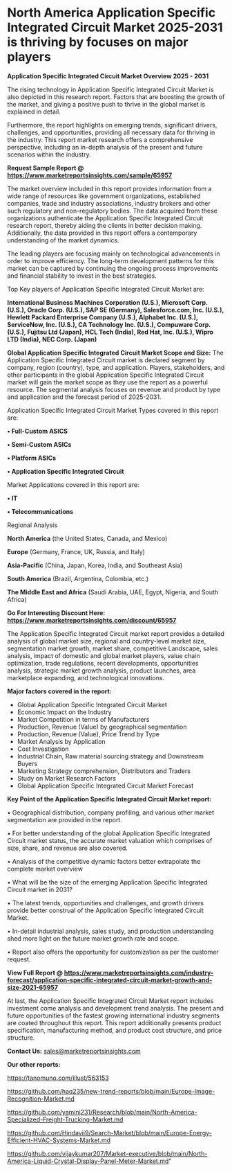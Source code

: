 # North America Application Specific Integrated Circuit Market 2025-2031 is thriving by focuses on major players

<Strong> Application Specific Integrated Circuit Market Overview 2025 - 2031</strong>

The rising technology in Application Specific Integrated Circuit Market is also depicted in this research report. Factors that are boosting the growth of the market, and giving a positive push to thrive in the global market is explained in detail.

Furthermore, the report highlights on emerging trends, significant drivers, challenges, and opportunities, providing all necessary data for thriving in the industry. This report market research offers a comprehensive perspective, including an in-depth analysis of the present and future scenarios within the industry.

<strong>Request Sample Report @ <a href=https://www.marketreportsinsights.com/sample/65957>https://www.marketreportsinsights.com/sample/65957</a></strong>

The market overview included in this report provides information from a wide range of resources like government organizations, established companies, trade and industry associations, industry brokers and other such regulatory and non-regulatory bodies. The data acquired from these organizations authenticate the Application Specific Integrated Circuit research report, thereby aiding the clients in better decision making. Additionally, the data provided in this report offers a contemporary understanding of the market dynamics.

The leading players are focusing mainly on technological advancements in order to improve efficiency. The long-term development patterns for this market can be captured by continuing the ongoing process improvements and financial stability to invest in the best strategies.

Top Key players of Application Specific Integrated Circuit Market are:

<strong>International Business Machines Corporation (U.S.), Microsoft Corp. (U.S.), Oracle Corp. (U.S.), SAP SE (Germany), Salesforce.com, Inc. (U.S.), Hewlett Packard Enterprise Company (U.S.), Alphabet Inc. (U.S.), ServiceNow, Inc. (U.S.), CA Technology Inc. (U.S.), Compuware Corp. (U.S.), Fujitsu Ltd (Japan), HCL Tech (India), Red Hat, Inc. (U.S.), Wipro LTD (India), NEC Corp. (Japan)</strong>

<strong><b>Global Application Specific Integrated Circuit Market Scope and Size:</b></strong>
The Application Specific Integrated Circuit market is declared segment by company, region (country), type, and application. Players, stakeholders, and other participants in the global Application Specific Integrated Circuit market will gain the market scope as they use the report as a powerful resource. The segmental analysis focuses on revenue and product by type and application and the forecast period of 2025-2031.

Application Specific Integrated Circuit Market Types covered in this report are:

<strong>• Full-Custom ASICS

• Semi-Custom ASICs

• Platform ASICs

• Application Specific Integrated Circuit</strong>

Market Applications covered in this report are:

<strong>• IT

• Telecommunications</strong> 

Regional Analysis

<strong>North America</strong> (the United States, Canada, and Mexico)

<strong>Europe</strong> (Germany, France, UK, Russia, and Italy)

<strong>Asia-Pacific</strong> (China, Japan, Korea, India, and Southeast Asia)

<strong>South America</strong> (Brazil, Argentina, Colombia, etc.)

<strong>The Middle East and Africa</strong> (Saudi Arabia, UAE, Egypt, Nigeria, and South Africa)

<strong>Go For Interesting Discount Here: <a href=https://www.marketreportsinsights.com/discount/65957>https://www.marketreportsinsights.com/discount/65957</a></strong>

The Application Specific Integrated Circuit market report provides a detailed analysis of global market size, regional and country-level market size, segmentation market growth, market share, competitive Landscape, sales analysis, impact of domestic and global market players, value chain optimization, trade regulations, recent developments, opportunities analysis, strategic market growth analysis, product launches, area marketplace expanding, and technological innovations.

<strong><b>Major factors covered in the report:</b></strong>
<ul>
  <li>Global Application Specific Integrated Circuit Market </li>
  <li>Economic Impact on the Industry</li>
  <li>Market Competition in terms of Manufacturers</li>
  <li>Production, Revenue (Value) by geographical segmentation</li>
  <li>Production, Revenue (Value), Price Trend by Type</li>
  <li>Market Analysis by Application</li>
  <li>Cost Investigation</li>
  <li>Industrial Chain, Raw material sourcing strategy and Downstream Buyers</li>
  <li>Marketing Strategy comprehension, Distributors and Traders</li>
  <li>Study on Market Research Factors</li>
  <li>Global Application Specific Integrated Circuit Market Forecast</li>
</ul>

<strong><b>Key Point of the Application Specific Integrated Circuit Market report:</b></strong>

• Geographical distribution, company profiling, and various other market segmentation are provided in the report.

• For better understanding of the global Application Specific Integrated Circuit market status, the accurate market valuation which comprises of size, share, and revenue are also covered.

• Analysis of the competitive dynamic factors better extrapolate the complete market overview

• What will be the size of the emerging Application Specific Integrated Circuit market in 2031?

• The latest trends, opportunities and challenges, and growth drivers provide better construal of the Application Specific Integrated Circuit Market.

• In-detail industrial analysis, sales study, and production understanding shed more light on the future market growth rate and scope.

• Report also offers the opportunity for customization as per the customer request.

<strong><b>View Full Report @ <a href=https://www.marketreportsinsights.com/industry-forecast/application-specific-integrated-circuit-market-growth-and-size-2021-65957>https://www.marketreportsinsights.com/industry-forecast/application-specific-integrated-circuit-market-growth-and-size-2021-65957</a></b></strong>


At last, the Application Specific Integrated Circuit Market report includes investment come analysis and development trend analysis. The present and future opportunities of the fastest growing international industry segments are coated throughout this report. This report additionally presents product specification, manufacturing method, and product cost structure, and price structure.

<strong>Contact Us:</strong>
sales@marketreportsinsights.com

<strong>Our other reports:</strong>

<a href=https://tanomuno.com/illust/563153>https://tanomuno.com/illust/563153</a>

<a href=https://github.com/haq235/new-trend-reports/blob/main/Europe-Image-Recognition-Market.md>https://github.com/haq235/new-trend-reports/blob/main/Europe-Image-Recognition-Market.md</a>

<a href=https://github.com/yamini231/Research/blob/main/North-America-Specialized-Freight-Trucking-Market.md>https://github.com/yamini231/Research/blob/main/North-America-Specialized-Freight-Trucking-Market.md</a>

<a href=https://github.com/Hindavii9/Search-Market/blob/main/Europe-Energy-Efficient-HVAC-Systems-Market.md>https://github.com/Hindavii9/Search-Market/blob/main/Europe-Energy-Efficient-HVAC-Systems-Market.md</a>

<a href=https://github.com/vijaykumar207/Market-executive/blob/main/North-America-Liquid-Crystal-Display-Panel-Meter-Market.md>https://github.com/vijaykumar207/Market-executive/blob/main/North-America-Liquid-Crystal-Display-Panel-Meter-Market.md</a>"
